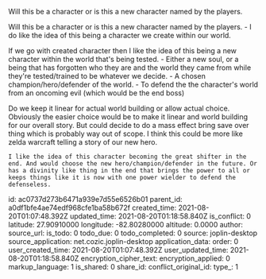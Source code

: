Will this be a character or is this a new character named by the players.

Will this be a character or is this a new character named by the players.
	- I do like the idea of this being a character we create within our world.
	
If we go with created character then I like the idea of this being a new character within the world that's being tested.
	- Either a new soul, or a being that has forgotten who they are and the world they came from while they're tested/trained to be whatever we decide.
		- A chosen champion/hero/defender of the world.
		- To defend the the character's world from an oncoming evil (which would be the end boss)
		
Do we keep it linear for actual world building or allow actual choice. Obviously the easier choice would be to make it linear and world building for our overall story. But could decide to do a mass effect bring save over thing which is probably way out of scope. I think this could be more like zelda warcraft telling a story of our new hero.

	I like the idea of this character becoming the great shifter in the end. And would choose the new hero/champion/defender in the future. Or has a divinity like thing in the end that brings the power to all or keeps things like it is now with one power wielder to defend the defenseless.

id: ac0737d273b6471a939e7d55e6526b01
parent_id: a0df1bfe4ae74edf968cfe1ba58b672f
created_time: 2021-08-20T01:07:48.392Z
updated_time: 2021-08-20T01:18:58.840Z
is_conflict: 0
latitude: 27.90910000
longitude: -82.80280000
altitude: 0.0000
author: 
source_url: 
is_todo: 0
todo_due: 0
todo_completed: 0
source: joplin-desktop
source_application: net.cozic.joplin-desktop
application_data: 
order: 0
user_created_time: 2021-08-20T01:07:48.392Z
user_updated_time: 2021-08-20T01:18:58.840Z
encryption_cipher_text: 
encryption_applied: 0
markup_language: 1
is_shared: 0
share_id: 
conflict_original_id: 
type_: 1